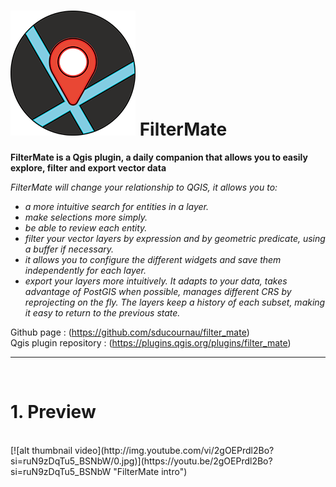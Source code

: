 # ![alt title logo](https://github.com/sducournau/filter_mate/blob/main/icon.png?raw=true) FilterMate

**FilterMate is a Qgis plugin, a daily companion that allows you to easily explore, filter and export vector data**

*FilterMate will change your relationship to QGIS, it allows you to:*
- *a more intuitive search for entities in a layer.*
- *make selections more simply.*
- *be able to review each entity.*
- *filter your vector layers by expression and by geometric predicate, using a buffer if necessary.*
- *it allows you to configure the different widgets and save them independently for each layer.*
- *export your layers more intuitively.*
*It adapts to your data, takes advantage of PostGIS when possible, manages different CRS by reprojecting on the fly.*
*The layers keep a history of each subset, making it easy to return to the previous state.*

Github page : (https://github.com/sducournau/filter_mate)
<br>
Qgis plugin repository : (https://plugins.qgis.org/plugins/filter_mate)

******

<br>

# 1. Preview
<br>
[![alt thumbnail video](http://img.youtube.com/vi/2gOEPrdl2Bo?si=ruN9zDqTu5_BSNbW/0.jpg)](https://youtu.be/2gOEPrdl2Bo?si=ruN9zDqTu5_BSNbW "FilterMate intro")
